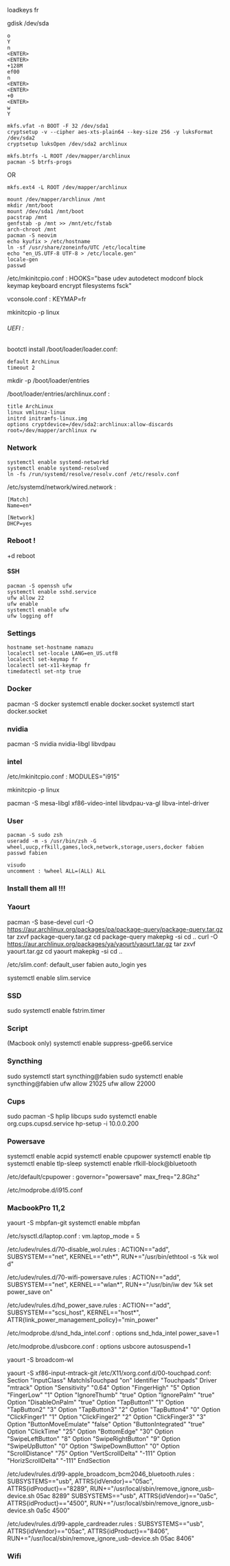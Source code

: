 loadkeys fr

gdisk /dev/sda
```
o
Y
n
<ENTER>
<ENTER>
+128M
ef00
n
<ENTER>
<ENTER>
+0
<ENTER>
w
Y
```

```
mkfs.vfat -n BOOT -F 32 /dev/sda1
cryptsetup -v --cipher aes-xts-plain64 --key-size 256 -y luksFormat /dev/sda2
cryptsetup luksOpen /dev/sda2 archlinux
```

```
mkfs.btrfs -L ROOT /dev/mapper/archlinux
pacman -S btrfs-progs
```

OR

```
mkfs.ext4 -L ROOT /dev/mapper/archlinux
```

```
mount /dev/mapper/archlinux /mnt
mkdir /mnt/boot
mount /dev/sda1 /mnt/boot
pacstrap /mnt
genfstab -p /mnt >> /mnt/etc/fstab
arch-chroot /mnt
pacman -S neovim
echo kyufix > /etc/hostname
ln -sf /usr/share/zoneinfo/UTC /etc/localtime
echo "en_US.UTF-8 UTF-8 > /etc/locale.gen"
locale-gen
passwd
```

/etc/mkinitcpio.conf :
HOOKS="base udev autodetect modconf block keymap keyboard encrypt filesystems fsck"

vconsole.conf :
KEYMAP=fr

mkinitcpio -p linux

###### UEFI :
bootctl install
/boot/loader/loader.conf:
```
default ArchLinux
timeout 2
```

mkdir -p /boot/loader/entries


/boot/loader/entries/archlinux.conf :
```
title ArchLinux
linux vmlinuz-linux
initrd initramfs-linux.img
options cryptdevice=/dev/sda2:archlinux:allow-discards root=/dev/mapper/archlinux rw
```

### Network

```
systemctl enable systemd-networkd
systemctl enable systemd-resolved
ln -fs /run/systemd/resolve/resolv.conf /etc/resolv.conf
```

/etc/systemd/network/wired.network :
```
[Match]
Name=en*

[Network]
DHCP=yes
```

### Reboot !
<ctrl>+d
reboot

#### SSH

```
pacman -S openssh ufw
systemctl enable sshd.service
ufw allow 22
ufw enable
systemctl enable ufw
ufw logging off
```


### Settings

```
hostname set-hostname namazu
localectl set-locale LANG=en_US.utf8
localectl set-keymap fr
localectl set-x11-keymap fr
timedatectl set-ntp true
```

### Docker

pacman -S docker
systemctl enable docker.socket
systemctl start docker.socket

### nvidia

pacman -S nvidia nvidia-libgl libvdpau

### intel

/etc/mkinitcpio.conf :
MODULES="i915"

mkinitcpio -p linux

pacman -S mesa-libgl xf86-video-intel libvdpau-va-gl libva-intel-driver

### User

```
pacman -S sudo zsh
useradd -m -s /usr/bin/zsh -G wheel,uucp,rfkill,games,lock,network,storage,users,docker fabien
passwd fabien
```

```
visudo
uncomment : %wheel ALL=(ALL) ALL
```

### Install them all !!!

### Yaourt

pacman -S base-devel
curl -O https://aur.archlinux.org/packages/pa/package-query/package-query.tar.gz
tar zxvf package-query.tar.gz
cd package-query
makepkg -si
cd ..
curl -O https://aur.archlinux.org/packages/ya/yaourt/yaourt.tar.gz
tar zxvf yaourt.tar.gz
cd yaourt
makepkg -si
cd ..

/etc/slim.conf:
default_user fabien
auto_login yes

systemctl enable slim.service

### SSD
sudo systemctl enable fstrim.timer

### Script

(Macbook only)
systemctl enable suppress-gpe66.service


### Syncthing
sudo systemctl start syncthing@fabien
sudo systemctl enable syncthing@fabien
ufw allow 21025
ufw allow 22000

### Cups
sudo pacman -S hplip libcups
sudo systemctl enable org.cups.cupsd.service
hp-setup -i 10.0.0.200

### Powersave

systemctl enable acpid
systemctl enable cpupower
systemctl enable tlp
systemctl enable tlp-sleep
systemctl enable rfkill-block@bluetooth

/etc/default/cpupower :
governor="powersave"
max_freq="2.8Ghz"

/etc/modprobe.d/i915.conf

### MacbookPro 11,2

yaourt -S mbpfan-git
systemctl enable mbpfan

/etc/sysctl.d/laptop.conf :
vm.laptop_mode = 5

/etc/udev/rules.d/70-disable_wol.rules :
ACTION=="add", SUBSYSTEM=="net", KERNEL=="eth*", RUN+="/usr/bin/ethtool -s %k wol d"

/etc/udev/rules.d/70-wifi-powersave.rules :
ACTION=="add", SUBSYSTEM=="net", KERNEL=="wlan*", RUN+="/usr/bin/iw dev %k set power_save on"

/etc/udev/rules.d/hd_power_save.rules :
ACTION=="add", SUBSYSTEM=="scsi_host", KERNEL=="host*", ATTR{link_power_management_policy}="min_power"

/etc/modprobe.d/snd_hda_intel.conf :
options snd_hda_intel power_save=1

/etc/modprobe.d/usbcore.conf :
options usbcore autosuspend=1

yaourt -S broadcom-wl

yaourt -S xf86-input-mtrack-git
/etc/X11/xorg.conf.d/00-touchpad.conf:
Section "InputClass"
    MatchIsTouchpad "on"
    Identifier      "Touchpads"
    Driver          "mtrack"
    Option          "Sensitivity" "0.64"
    Option          "FingerHigh" "5"
    Option          "FingerLow" "1"
    Option          "IgnoreThumb" "true"
    Option          "IgnorePalm" "true"
    Option          "DisableOnPalm" "true"
    Option          "TapButton1" "1"
    Option          "TapButton2" "3"
    Option          "TapButton3" "2"
    Option          "TapButton4" "0"
    Option          "ClickFinger1" "1"
    Option          "ClickFinger2" "2"
    Option          "ClickFinger3" "3"
    Option          "ButtonMoveEmulate" "false"
    Option          "ButtonIntegrated" "true"
    Option          "ClickTime" "25"
    Option          "BottomEdge" "30"
    Option          "SwipeLeftButton" "8"
    Option          "SwipeRightButton" "9"
    Option          "SwipeUpButton" "0"
    Option          "SwipeDownButton" "0"
    Option          "ScrollDistance" "75"
    Option          "VertScrollDelta" "-111"
    Option          "HorizScrollDelta" "-111"
EndSection

/etc/udev/rules.d/99-apple_broadcom_bcm2046_bluetooth.rules :
SUBSYSTEMS=="usb", ATTRS{idVendor}=="05ac", ATTRS{idProduct}=="8289", RUN+="/usr/local/sbin/remove_ignore_usb-device.sh 05ac 8289"
SUBSYSTEMS=="usb", ATTRS{idVendor}=="0a5c", ATTRS{idProduct}=="4500", RUN+="/usr/local/sbin/remove_ignore_usb-device.sh 0a5c 4500"

/etc/udev/rules.d/99-apple_cardreader.rules :
SUBSYSTEMS=="usb", ATTRS{idVendor}=="05ac", ATTRS{idProduct}=="8406", RUN+="/usr/local/sbin/remove_ignore_usb-device.sh 05ac 8406"

### Wifi
